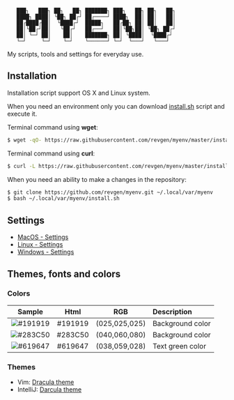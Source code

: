 ```
   ███┐   ███┐ ██┐   ██┐ ███████┐ ███┐   ██┐ ██┐   ██┐
   ████┐ ████│ └██┐ ██┌┘ ██┌────┘ ████┐  ██│ ██│   ██│
   ██┌████┌██│  └████┌┘  █████┐   ██┌██┐ ██│ ██│   ██│
   ██│└██┌┘██│   └██┌┘   ██┌──┘   ██│└██┐██│ └██┐ ██┌┘
   ██│ └─┘ ██│    ██│    ███████┐ ██│ └████│  └████┌┘
   └─┘     └─┘    └─┘    └──────┘ └─┘  └───┘   └───┘
```

My scripts, tools and settings for everyday use.


## Installation

Installation script support OS X and Linux system.

When you need an environment only you can download [install.sh] script and execute it.

Terminal command using **wget**:
```bash
$ wget -qO- https://raw.githubusercontent.com/revgen/myenv/master/install.sh | bash
```

Terminal command using **curl**:
```bash
$ curl -L https://raw.githubusercontent.com/revgen/myenv/master/install.sh | bash
```

When you need an ability to make a changes in the repository:
```bash
$ git clone https://github.com/revgen/myenv.git ~/.local/var/myenv
$ bash ~/.local/var/myenv/install.sh
```

## Settings

* [MacOS - Settings](https://github.com/revgen/myenv/tree/master/setup/macos#os-x-settings-tools-and-applications)
* [Linux - Settings](https://github.com/revgen/myenv/tree/master/setup/linux#linux-settings-tools-and-applications)
* [Windows - Settings](https://github.com/revgen/myenv/tree/master/setup/windows#windows-core-tools)


## Themes, fonts and colors 

### Colors

| Sample |  Html  |      RGB     | Description        |
|:--:|:-----:|:------------:|:-------------------|
|![#191919][color-191919]|#191919|(025,025,025) | Background color   |
|![#283C50][color-283C50]|#283C50|(040,060,080) | Background color   |
|![#619647][color-619647]|#619647|(038,059,028) | Text green color   |


### Themes

* Vim: [Dracula theme](https://github.com/dracula/vim/tree/master/colors)
* IntelliJ: [Darcula theme](http://www.eclipsecolorthemes.org/?view=theme&id=14569)


[install.sh]: https://raw.githubusercontent.com/revgen/myenv/master/install.sh
[color-191919]: http://dummyimage.com/32x32/191919/191919.png
[color-283C50]: http://dummyimage.com/32x32/283C50/283C50.png
[color-619647]: http://dummyimage.com/32x32/619647/619647.png

